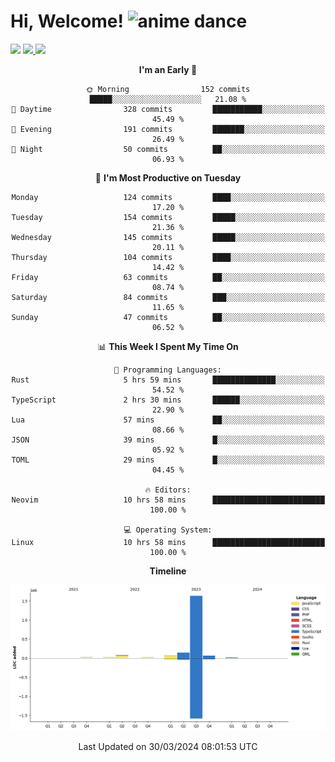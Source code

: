 <div align="center">
  <h1 align="left">
    Hi, Welcome! <img src="https://media.tenor.com/sbvSVkB_hq8AAAAi/anime-dens.gif" alt="anime dance" height="40" />
  </h1>
  <div align="left">
    <div>
      <img src="https://img.shields.io/github/followers/kraken-afk.svg?style=social&label=Follow&maxAge=2592000" />
      <a href="https://twitter.com/trshppl">
        <img src="https://img.shields.io/badge/-Twitter-00acee?style=flat-square&logo=Twitter&logoColor=white" />
      </a>
      <a href="https://www.linkedin.com/in/noveanrer">
        <img src="https://img.shields.io/badge/LinkedIn-0077B5?style=flat-square&logo=linkedin&logoColor=white" />
      </a>
    </div>
  </div>

  <!--START_SECTION:waka-->
**I'm an Early 🐤**

```text
🌞 Morning                152 commits         █████░░░░░░░░░░░░░░░░░░░░   21.08 %
🌆 Daytime                328 commits         ███████████░░░░░░░░░░░░░░   45.49 %
🌃 Evening                191 commits         ███████░░░░░░░░░░░░░░░░░░   26.49 %
🌙 Night                  50 commits          ██░░░░░░░░░░░░░░░░░░░░░░░   06.93 %
```
📅 **I'm Most Productive on Tuesday**

```text
Monday                   124 commits         ████░░░░░░░░░░░░░░░░░░░░░   17.20 %
Tuesday                  154 commits         █████░░░░░░░░░░░░░░░░░░░░   21.36 %
Wednesday                145 commits         █████░░░░░░░░░░░░░░░░░░░░   20.11 %
Thursday                 104 commits         ████░░░░░░░░░░░░░░░░░░░░░   14.42 %
Friday                   63 commits          ██░░░░░░░░░░░░░░░░░░░░░░░   08.74 %
Saturday                 84 commits          ███░░░░░░░░░░░░░░░░░░░░░░   11.65 %
Sunday                   47 commits          ██░░░░░░░░░░░░░░░░░░░░░░░   06.52 %
```


📊 **This Week I Spent My Time On**

```text
💬 Programming Languages:
Rust                     5 hrs 59 mins       ██████████████░░░░░░░░░░░   54.52 %
TypeScript               2 hrs 30 mins       ██████░░░░░░░░░░░░░░░░░░░   22.90 %
Lua                      57 mins             ██░░░░░░░░░░░░░░░░░░░░░░░   08.66 %
JSON                     39 mins             █░░░░░░░░░░░░░░░░░░░░░░░░   05.92 %
TOML                     29 mins             █░░░░░░░░░░░░░░░░░░░░░░░░   04.45 %

🔥 Editors:
Neovim                   10 hrs 58 mins      █████████████████████████   100.00 %

💻 Operating System:
Linux                    10 hrs 58 mins      █████████████████████████   100.00 %
```

**Timeline**

![Lines of Code chart](https://raw.githubusercontent.com/kraken-afk/kraken-afk/main/assets/bar_graph.png)


 Last Updated on 30/03/2024 08:01:53 UTC
<!--END_SECTION:waka-->
</div>
<br />